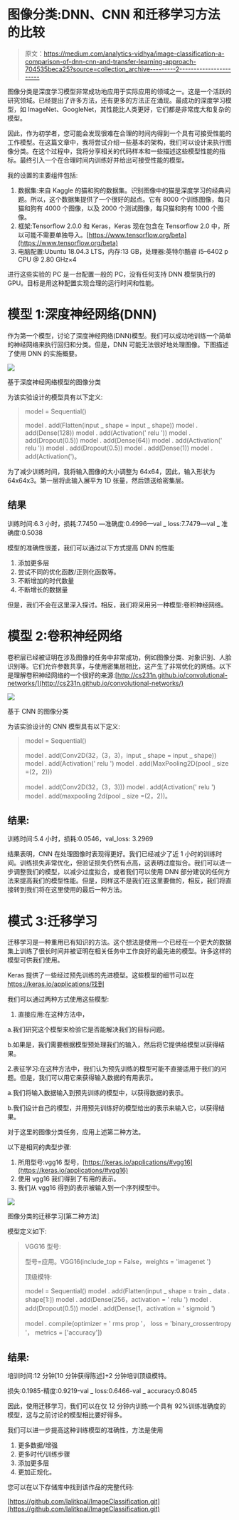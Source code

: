 # 图像分类:DNN、CNN 和迁移学习方法的比较

> 原文：<https://medium.com/analytics-vidhya/image-classification-a-comparison-of-dnn-cnn-and-transfer-learning-approach-704535beca25?source=collection_archive---------2----------------------->

图像分类是深度学习模型非常成功地应用于实际应用的领域之一。这是一个活跃的研究领域。已经提出了许多方法，还有更多的方法正在涌现。最成功的深度学习模型，如 ImageNet、GoogleNet，其性能比人类更好，它们都是非常庞大和复杂的模型。

因此，作为初学者，您可能会发现很难在合理的时间内得到一个具有可接受性能的工作模型。在这篇文章中，我将尝试介绍一些基本的架构，我们可以设计来执行图像分类。在这个过程中，我将分享相关的代码样本和一些描述这些模型性能的指标。最终引入一个在合理时间内训练好并给出可接受性能的模型。

我的设置的主要组件包括:

1.  数据集:来自 Kaggle 的猫和狗的数据集。识别图像中的猫是深度学习的经典问题。所以，这个数据集提供了一个很好的起点。它有 8000 个训练图像，每只猫和狗有 4000 个图像，以及 2000 个测试图像，每只猫和狗有 1000 个图像。
2.  框架:Tensorflow 2.0.0 和 Keras，Keras 现在包含在 Tensorflow 2.0 中，所以可能不需要单独导入。[https://www.tensorflow.org/beta](https://www.tensorflow.org/beta)
3.  电脑配置:Ubuntu 18.04.3 LTS，内存:13 GB，处理器:英特尔酷睿 i5–6402 p CPU @ 2.80 GHz×4

进行这些实验的 PC 是一台配置一般的 PC，没有任何支持 DNN 模型执行的 GPU。目标是用这种配置实现合理的运行时间和性能。

# 模型 1:深度神经网络(DNN)

作为第一个模型，讨论了深度神经网络(DNN)模型。我们可以成功地训练一个简单的神经网络来执行回归和分类。但是，DNN 可能无法很好地处理图像。下图描述了使用 DNN 的实施概要。

![](img/df786c7600e2fd8f549dc5a2c98aadc5.png)

基于深度神经网络模型的图像分类

为该实验设计的模型具有以下定义:

> model = Sequential()
> 
> model . add(Flatten(input _ shape = input _ shape))
> model . add(Dense(128))
> model . add(Activation(' relu '))
> model . add(Dropout(0.5))
> model . add(Dense(64))
> model . add(Activation(' relu '))
> model . add(Dropout(0.5))
> model . add(Dense(1))
> model . add(Activation(')。

为了减少训练时间，我将输入图像的大小调整为 64x64，因此，输入形状为 64x64x3。第一层将此输入展平为 1D 张量，然后馈送给密集层。

## 结果

训练时间:6.3 小时，损耗:7.7450 —准确度:0.4996—val _ loss:7.7479—val _ 准确度:0.5038

模型的准确性很差，我们可以通过以下方式提高 DNN 的性能

1.  添加更多层
2.  尝试不同的优化函数/正则化函数等。
3.  不断增加的时代数量
4.  不断增长的数据量

但是，我们不会在这里深入探讨。相反，我们将采用另一种模型:卷积神经网络。

# 模型 2:卷积神经网络

卷积层已经被证明在涉及图像的任务中非常成功，例如图像分类、对象识别、人脸识别等。它们允许参数共享，与使用密集层相比，这产生了非常优化的网络。以下是理解卷积神经网络的一个很好的来源:[http://cs231n.github.io/convolutional-networks/](http://cs231n.github.io/convolutional-networks/)

![](img/cddb0867892c35ddf23aa713cc1e06cb.png)

基于 CNN 的图像分类

为该实验设计的 CNN 模型具有以下定义:

> model = Sequential()
> 
> model . add(Conv2D(32，(3，3)，input _ shape = input _ shape))
> model . add(Activation(' relu ')
> model . add(MaxPooling2D(pool _ size =(2，2)))
> 
> model . add(Conv2D(32，(3，3)))
> model . add(Activation(' relu ')
> model . add(maxpooling 2d(pool _ size =(2，2))。

## 结果:

训练时间:5.4 小时，损耗:0.0546，val_loss: 3.2969

结果表明，CNN 在处理图像时表现得更好。我们已经减少了近 1 小时的训练时间。训练损失非常优化，但验证损失仍然有点高，这表明过度拟合。我们可以进一步调整我们的模型，以减少过度拟合，或者我们可以使用 DNN 部分建议的任何方法来提高我们的模型性能。但是，同样这不是我们在这里要做的，相反，我们将直接转到我们将在这里使用的最后一种方法。

# 模式 3:迁移学习

迁移学习是一种重用已有知识的方法。这个想法是使用一个已经在一个更大的数据集上训练了很长时间并被证明在相关任务中工作良好的最先进的模型。许多这样的模型可供我们使用。

Keras 提供了一些经过预先训练的先进模型。这些模型的细节可以在 https://keras.io/applications/找到

我们可以通过两种方式使用这些模型:

1.  直接应用:在这种方法中，

a.我们研究这个模型来检验它是否能解决我们的目标问题。

b.如果是，我们需要根据模型预处理我们的输入，然后将它提供给模型以获得结果。

2.表征学习:在这种方法中，我们认为预先训练的模型可能不直接适用于我们的问题。但是，我们可以用它来获得输入数据的有用表示。

a.我们将输入数据输入到预先训练的模型中，以获得数据的表示。

b.我们设计自己的模型，并用预先训练好的模型给出的表示来输入它，以获得结果。

对于这里的图像分类任务，应用上述第二种方法。

以下是相同的典型步骤:

1.  所用型号:vgg16 型号，[https://keras.io/applications/#vgg16](https://keras.io/applications/#vgg16)
2.  使用 vgg16 我们得到了有用的表示。
3.  我们从 vgg16 得到的表示被输入到一个序列模型中。

![](img/6faf2051dd3e186500d7899eb3277efb.png)

图像分类的迁移学习[第二种方法]

模型定义如下:

> VGG16 型号:
> 
> 型号=应用。VGG16(include_top = False，weights = 'imagenet ')
> 
> 顶级模特:
> 
> model = Sequential()
> model . add(Flatten(input _ shape = train _ data . shape[1:])
> model . add(Dense(256，activation = ' relu ')
> model . add(Dropout(0.5))
> model . add(Dense(1，activation = ' sigmoid ')
> 
> model . compile(optimizer = ' rms prop '，
> loss = 'binary_crossentropy '，
> metrics = ['accuracy'])

## 结果:

培训时间:12 分钟[10 分钟获得陈述]+2 分钟培训顶级模特。

损失:0.1985-精度:0.9219-val _ loss:0.6466-val _ accuracy:0.8045

因此，使用迁移学习，我们可以在仅 12 分钟内训练一个具有 92%训练准确度的模型，这与之前讨论的模型相比要好得多。

我们可以进一步提高这种训练模型的准确性，方法是使用

1.  更多数据/增强
2.  更多时代/训练步骤
3.  添加更多层
4.  更加正规化。

您可以在以下存储库中找到该作品的完整代码:

[https://github.com/lalitkpal/ImageClassification.git](https://github.com/lalitkpal/ImageClassification.git)